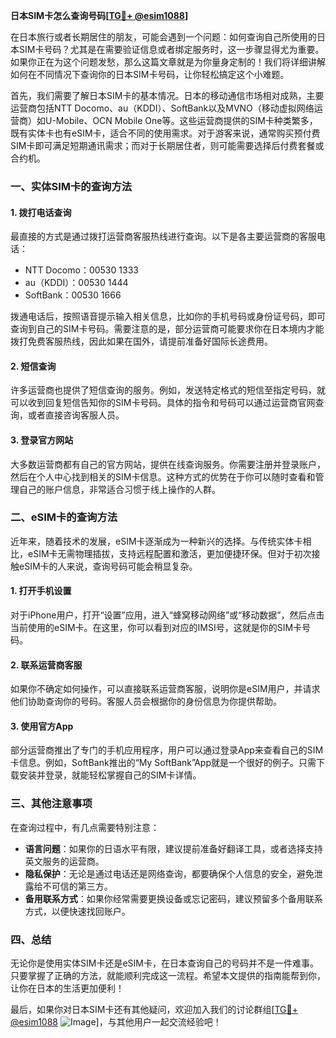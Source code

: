 **日本SIM卡怎么查询号码[[TG💪+ @esim1088](https://t.me/s/esim1088)]**

在日本旅行或者长期居住的朋友，可能会遇到一个问题：如何查询自己所使用的日本SIM卡号码？尤其是在需要验证信息或者绑定服务时，这一步骤显得尤为重要。如果你正在为这个问题发愁，那么这篇文章就是为你量身定制的！我们将详细讲解如何在不同情况下查询你的日本SIM卡号码，让你轻松搞定这个小难题。

首先，我们需要了解日本SIM卡的基本情况。日本的移动通信市场相对成熟，主要运营商包括NTT Docomo、au（KDDI）、SoftBank以及MVNO（移动虚拟网络运营商）如U-Mobile、OCN Mobile One等。这些运营商提供的SIM卡种类繁多，既有实体卡也有eSIM卡，适合不同的使用需求。对于游客来说，通常购买预付费SIM卡即可满足短期通讯需求；而对于长期居住者，则可能需要选择后付费套餐或合约机。

### **一、实体SIM卡的查询方法**

#### **1. 拨打电话查询**
最直接的方式是通过拨打运营商客服热线进行查询。以下是各主要运营商的客服电话：
- NTT Docomo：00530 1333
- au（KDDI）：00530 1444
- SoftBank：00530 1666

拨通电话后，按照语音提示输入相关信息，比如你的手机号码或身份证号码，即可查询到自己的SIM卡号码。需要注意的是，部分运营商可能要求你在日本境内才能拨打免费客服热线，因此如果在国外，请提前准备好国际长途费用。

#### **2. 短信查询**
许多运营商也提供了短信查询的服务。例如，发送特定格式的短信至指定号码，就可以收到回复短信告知你的SIM卡号码。具体的指令和号码可以通过运营商官网查询，或者直接咨询客服人员。

#### **3. 登录官方网站**
大多数运营商都有自己的官方网站，提供在线查询服务。你需要注册并登录账户，然后在个人中心找到相关的SIM卡信息。这种方式的优势在于你可以随时查看和管理自己的账户信息，非常适合习惯于线上操作的人群。

### **二、eSIM卡的查询方法**

近年来，随着技术的发展，eSIM卡逐渐成为一种新兴的选择。与传统实体卡相比，eSIM卡无需物理插拔，支持远程配置和激活，更加便捷环保。但对于初次接触eSIM卡的人来说，查询号码可能会稍显复杂。

#### **1. 打开手机设置**
对于iPhone用户，打开“设置”应用，进入“蜂窝移动网络”或“移动数据”，然后点击当前使用的eSIM卡。在这里，你可以看到对应的IMSI号，这就是你的SIM卡号码。

#### **2. 联系运营商客服**
如果你不确定如何操作，可以直接联系运营商客服，说明你是eSIM用户，并请求他们协助查询你的号码。客服人员会根据你的身份信息为你提供帮助。

#### **3. 使用官方App**
部分运营商推出了专门的手机应用程序，用户可以通过登录App来查看自己的SIM卡信息。例如，SoftBank推出的“My SoftBank”App就是一个很好的例子。只需下载安装并登录，就能轻松掌握自己的SIM卡详情。

### **三、其他注意事项**

在查询过程中，有几点需要特别注意：
- **语言问题**：如果你的日语水平有限，建议提前准备好翻译工具，或者选择支持英文服务的运营商。
- **隐私保护**：无论是通过电话还是网络查询，都要确保个人信息的安全，避免泄露给不可信的第三方。
- **备用联系方式**：如果你经常需要更换设备或忘记密码，建议预留多个备用联系方式，以便快速找回账户。

### **四、总结**

无论你是使用实体SIM卡还是eSIM卡，在日本查询自己的号码并不是一件难事。只要掌握了正确的方法，就能顺利完成这一流程。希望本文提供的指南能帮到你，让你在日本的生活更加便利！

最后，如果你对日本SIM卡还有其他疑问，欢迎加入我们的讨论群组[[TG💪+ @esim1088](https://t.me/s/esim1088) ![Image](https://i.postimg.cc/4NQfJmqS/Snipaste-2025-05-13-00-14-12.png)]，与其他用户一起交流经验吧！